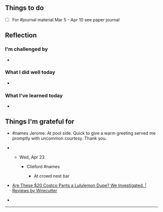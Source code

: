 ## Things to do

- [ ] For #journal material Mar 5 - Apr 10 see paper journal

## Reflection


### I'm challenged by

- 

### What I did well today

- 

### What I've learned today

- 

## Things I'm grateful for

- #names Jerome. At pool side. Quick to give a warm greeting served me promptly with uncommon courtesy. Thank you.
- - ﻿﻿Wed, Apr 23﻿
    
    - Clieford #names
        
        - At crowd nest bar
            
- [Are These $20 Costco Pants a Lululemon Dupe? We Investigated. | Reviews by Wirecutter](https://www.nytimes.com/wirecutter/reviews/costco-pants-lululemon-abc-dupes/)
    
- 
---
